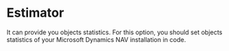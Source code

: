 # Estimator

It can provide you objects statistics. For this option, you should set objects statistics  of your Microsoft Dynamics NAV installation in code.